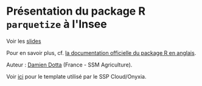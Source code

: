 # Présentation du package R `parquetize` à l'Insee

Voir les [slides](https://ddotta.github.io/parquetize_presentation/)

Pour en savoir plus, cf. [la documentation officielle du package R en anglais](https://github.com/ddotta/parquetize).

Auteur : [Damien Dotta](https://github.com/ddotta) (France - SSM Agriculture).

Voir [ici](https://github.com/InseeFrLab/onyxia-quarto) pour le template utilisé par le SSP Cloud/Onyxia.
